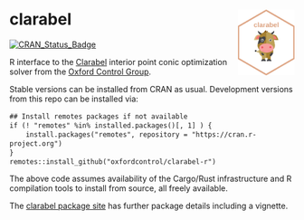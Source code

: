 # clarabel <img src="man/figures/logo.png" width="100" align="right" />

[![CRAN\_Status\_Badge](https://www.r-pkg.org/badges/version/clarabel)](https://cran.r-project.org/package=clarabel)

R interface to the
[Clarabel](https://oxfordcontrol.github.io/ClarabelDocs/stable/)
interior point conic optimization solver from the [Oxford Control
Group](https://github.com/oxfordcontrol).

Stable versions can be installed from CRAN as usual. Development
versions from this repo can be installed via:

```
## Install remotes packages if not available
if (! "remotes" %in% installed.packages()[, 1] ) {
	install.packages("remotes", repository = "https://cran.r-project.org")
}
remotes::install_github("oxfordcontrol/clarabel-r")
```

The above code assumes availability of the Cargo/Rust infrastructure
and R compilation tools to install from source, all freely available.

The [clarabel package
site](https://oxfordcontrol.github.io/clarabel-r/articles/clarabel.html)
has further package details including a vignette.

